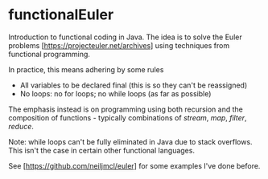 # functionalEuler

Introduction to functional coding in Java. The idea is to solve the Euler problems [https://projecteuler.net/archives] using techniques from functional programming.

In practice, this means adhering by some rules

- All variables to be declared final (this is so they can't be reassigned)
- No loops: no for loops; no while loops (as far as possible)  

The emphasis instead is on programming using both recursion and the composition of functions - typically combinations of _stream_, _map_, _filter_, _reduce_.
 
Note: while loops can't be fully eliminated in Java due to stack overflows. This isn't the case in certain other functional languages. 

See [https://github.com/neiljmcl/euler] for some examples I've done before. 